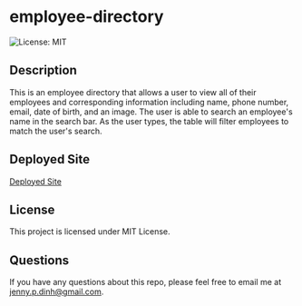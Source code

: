 # employee-directory
![License: MIT](https://img.shields.io/badge/License-MIT-blue.svg)

## Description

This is an employee directory that allows a user to view all of their employees and corresponding information including name, phone number, email, date of birth, and an image. The user is able to search an employee's name in the search bar. As the user types, the table will filter employees to match the user's search.

## Deployed Site
[Deployed Site](https://jdinh3.github.io/employee-directory/)

## License 

This project is licensed under MIT License.

## Questions

If you have any questions about this repo, please feel free to email me at jenny.p.dinh@gmail.com.
